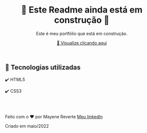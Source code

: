 <h1 align="center">
 🚧 Este Readme ainda está em construção 🚧
</h1>

<p align="center">Este é meu portfólio que está em construção.</p>

<div align="center">

 [👀 Visualize clicando aqui](revertemayene.github.io/meu-portfolio/)

</div> 

<br>

## 🚀 Tecnologias utilizadas

✔️ HTML5

✔️ CSS3

<br><br>

Feito com o ❤️ por Mayene Reverte [Meu linkedIn](https://www.linkedin.com/in/mayenereverte/)
<p>Criado em maio/2022</p>


